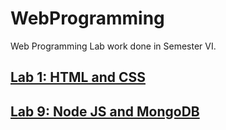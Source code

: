# WebProgramming
Web Programming Lab work done in Semester VI.

## [Lab 1: HTML and CSS](https://github.com/MBadriNarayanan/WebProgramming/tree/main/Lab1)

## [Lab 9: Node JS and MongoDB](https://github.com/MBadriNarayanan/WebProgramming/tree/main/Lab9)
